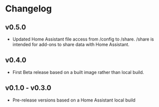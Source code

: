 # Changelog

## v0.5.0
- Updated Home Assistant file access from /config  to /share. /share is intended for add-ons to share data with Home Assistant.

## v0.4.0
- First Beta release based on a built image rather than local build.

## v0.1.0 - v0.3.0
- Pre-release versions based on a Home Assistant local build
